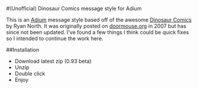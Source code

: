 #(Unofficial) Dinosaur Comics message style for Adium

This is an [Adium][1] message style based off of the awesome [Dinosaur Comics][2] by Ryan North.  It was originally posted on [doormouse.org][3] in 2007 but has since not been updated.  I've found a few things I think could be quick fixes so I intended to continue the work here.

##Installation

- Download latest zip (0.93 beta) 
- Unzip
- Double click
- Enjoy


[1]:http://adium.im/
[2]:http://www.qwantz.com
[3]:http://doormouse.org/dinosaurchat/